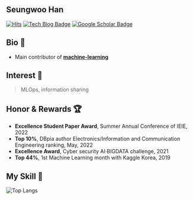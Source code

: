 ## Seungwoo Han
[![Hits](https://hits.seeyoufarm.com/api/count/incr/badge.svg?url=https%3A%2F%2Fgithub.com%2FKaintels&)](https://hits.seeyoufarm.com)
[![Tech Blog Badge](http://img.shields.io/badge/-Tech%20blog-black?style=flat-square&logo=github&link=https://swhme.tistory.com/)](https://swhme.tistory.com/)
[![Google Scholar Badge](https://img.shields.io/badge/-Scholar-4285f4?style=flat-square&logo=google-scholar&logoColor=white&link=https://scholar.google.com/citations?user=NWbfyKYAAAAJ&hl)](https://scholar.google.com/citations?user=NWbfyKYAAAAJ&hl)

## Bio 📘 
- Main contributor of [**machine-learning**](https://github.com/teddylee777/machine-learning)

## Interest 🔎
> MLOps, information sharing

## Honor & Rewards 🏆
- **Excellence Student Paper Award**, Summer Annual Conference of IEIE, 2022
- **Top 10%**, DBpia author Electronics/Information and Communication Engineering ranking, May, 2022
- **Excellence Award**, Cyber security AI·BIGDATA challenge, 2021
- **Top 44%**, 1st Machine Learning month with Kaggle Korea, 2019

## My Skill 📙
![Top Langs](https://github-readme-stats-git-masterrstaa-rickstaa.vercel.app/api/top-langs/?username=kaintels&hide=scss,html,css,jupyter%20notebook&layout=compact&langs_count=10)
